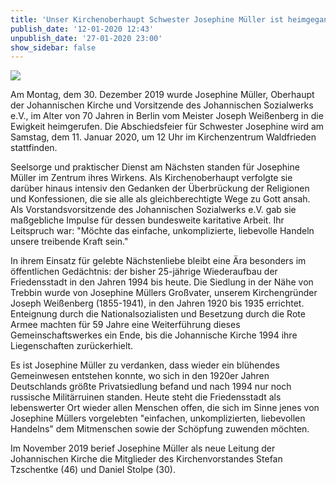 ```yaml
---
title: 'Unser Kirchenoberhaupt Schwester Josephine Müller ist heimgegangen'
publish_date: '12-01-2020 12:43'
unpublish_date: '27-01-2020 23:00'
show_sidebar: false
---
```


![](http://smh-gemeinden.de/user/pages/02.news/35.unser-kirchenoberhaupt-schwester-josephine-mueller-ist-heimgegangen/Josephine_Mueller_f.jpg)

Am Montag, dem 30. Dezember 2019 wurde Josephine Müller, Oberhaupt der Johannischen Kirche und Vorsitzende des Johannischen Sozialwerks e.V., im Alter von 70 Jahren in Berlin vom Meister Joseph Weißenberg in die Ewigkeit heimgerufen. Die Abschiedsfeier für Schwester Josephine wird am Samstag, dem 11. Januar 2020, um 12 Uhr im Kirchenzentrum Waldfrieden stattfinden.

Seelsorge und praktischer Dienst am Nächsten standen für Josephine Müller im Zentrum ihres Wirkens. Als Kirchenoberhaupt verfolgte sie darüber hinaus intensiv den Gedanken der Überbrückung der Religionen und Konfessionen, die sie alle als gleichberechtigte Wege zu Gott ansah. Als Vorstandsvorsitzende des Johannischen Sozialwerks e.V. gab sie maßgebliche Impulse für dessen bundesweite karitative Arbeit. Ihr Leitspruch war: "Möchte das einfache, unkomplizierte, liebevolle Handeln unsere treibende Kraft sein."

In ihrem Einsatz für gelebte Nächstenliebe bleibt eine Ära besonders im öffentlichen Gedächtnis: der bisher 25-jährige Wiederaufbau der Friedensstadt in den Jahren 1994 bis heute. Die Siedlung in der Nähe von Trebbin wurde von Josephine Müllers Großvater, unserem Kirchengründer Joseph Weißenberg (1855-1941), in den Jahren 1920 bis 1935 errichtet. Enteignung durch die Nationalsozialisten und Besetzung durch die Rote Armee machten für 59 Jahre eine Weiterführung dieses Gemeinschaftswerkes ein Ende, bis die Johannische Kirche 1994 ihre Liegenschaften zurückerhielt.

Es ist Josephine Müller zu verdanken, dass wieder ein blühendes Gemeinwesen entstehen konnte, wo sich in den 1920er Jahren Deutschlands größte Privatsiedlung befand und nach 1994 nur noch russische Militärruinen standen. Heute steht die Friedensstadt als lebenswerter Ort wieder allen Menschen offen, die sich im Sinne jenes von Josephine Müllers vorgelebten "einfachen, unkomplizierten, liebevollen Handelns" dem Mitmenschen sowie der Schöpfung zuwenden möchten.

Im November 2019 berief Josephine Müller als neue Leitung der Johannischen Kirche die Mitglieder des Kirchenvorstandes Stefan Tzschentke (46) und Daniel Stolpe (30). 